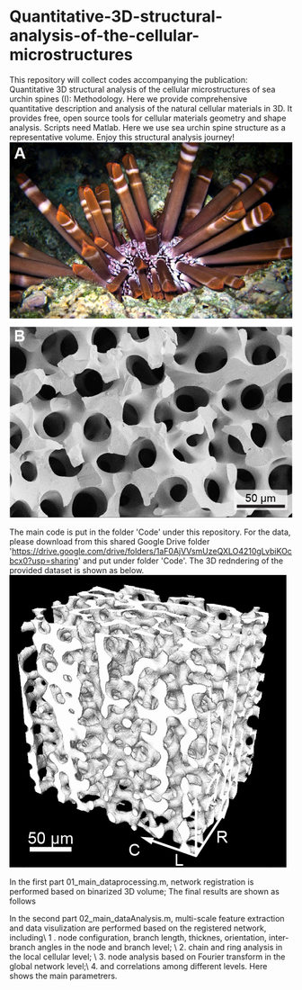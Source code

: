 # Quantitative-3D-structural-analysis-of-the-cellular-microstructures
This repository will collect codes accompanying the publication: Quantitative 3D structural analysis of the cellular microstructures of sea urchin spines (I): Methodology. Here we provide comprehensive quantitative description and analysis of the  natural cellular materials in 3D. It provides free, open source tools for cellular materials geometry and shape analysis. Scripts need Matlab. Here we use sea urchin spine structure as a representative volume. Enjoy this structural analysis journey!
![Image of sea urchin spine](https://github.com/Ziling-Wu/Quantitative-3D-structural-analysis-of-the-cellular-microstructures/blob/master/Images/Fig1.png)

The main code is put in the folder 'Code' under this repository. For the data, please download from this shared Google Drive folder 'https://drive.google.com/drive/folders/1aF0AjVVsmUzeQXLO4210gLvbiKOcbcx0?usp=sharing' and put under folder 'Code'. The 3D redndering of the provided dataset is shown as below. 
![Image of sea urchin spine](https://github.com/Ziling-Wu/Quantitative-3D-structural-analysis-of-the-cellular-microstructures/blob/master/Images/binary.png)

In the first part 01_main_dataprocessing.m, network registration is performed based on binarized 3D volume; The final results are shown as follows

In the second part 02_main_dataAnalysis.m, multi-scale feature extraction and data visulization are performed based on the registered network, including\\ 
1 . node configuration, branch length, thicknes, orientation, inter-branch angles in the node and branch level; \\
2. chain and ring analysis in the local cellular level; \\
3. node analysis based on Fourier transform in the global network level;\\
4. and correlations among different levels. 
Here shows the main parametrers.
